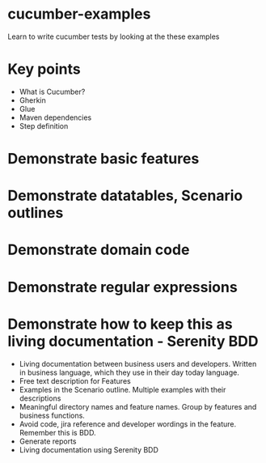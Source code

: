 # cucumber-examples
Learn to write cucumber tests by looking at the these examples

# Key points
- What is Cucumber?
- Gherkin
- Glue
- Maven dependencies
- Step definition

# Demonstrate basic features
# Demonstrate datatables, Scenario outlines
# Demonstrate domain code
# Demonstrate regular expressions
# Demonstrate how to keep this as living documentation - Serenity BDD
- Living documentation between business users and developers. Written in business language, which they use in their day today language.
- Free text description for Features
- Examples in the Scenario outline. Multiple examples with their descriptions
- Meaningful directory names and feature names. Group by features and business functions.
- Avoid code, jira reference and developer wordings in the feature. Remember this is BDD.
- Generate reports
- Living documentation using Serenity BDD